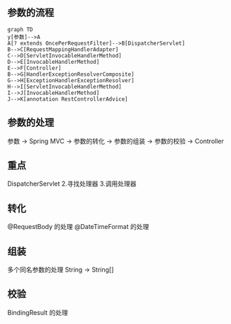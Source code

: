 ## 参数的流程
```mermaid
graph TD
y[参数]-->A
A[? extends OncePerRequestFilter]-->B[DispatcherServlet]
B-->C[RequestMappingHandlerAdapter]
C-->D[ServletInvocableHandlerMethod]
D-->E[InvocableHandlerMethod]
E-->F[Controller]
B-->G[HandlerExceptionResolverComposite]
G-->H[ExceptionHandlerExceptionResolver]
H-->I[ServletInvocableHandlerMethod]
I-->J[InvocableHandlerMethod]
J-->K[annotation RestControllerAdvice]
```

## 参数的处理
参数 -> Spring MVC -> 参数的转化 -> 参数的组装 -> 参数的校验 -> Controller

## 重点
DispatcherServlet 2.寻找处理器 3.调用处理器


## 转化
@RequestBody 的处理
@DateTimeFormat 的处理

## 组装
多个同名参数的处理
String -> String[]

## 校验
BindingResult 的处理